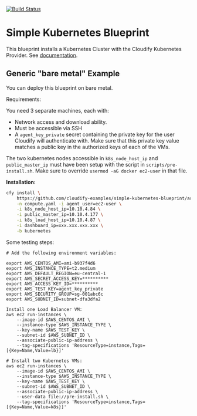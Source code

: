 [![Build Status](https://circleci.com/gh/cloudify-examples/simple-kubernetes-blueprint.svg?style=shield&circle-token=:circle-token)](https://circleci.com/gh/cloudify-examples/simple-kubernetes-blueprint)

# Simple Kubernetes Blueprint

This blueprint installs a Kubernetes Cluster with the Cloudify Kubernetes Provider. See [documentation](http://docs.getcloudify.org/4.3.0/kubernetes/provider/#setup).


## Generic "bare metal" Example

You can deploy this blueprint on bare metal.

Requirements:

You need 3 separate machines, each with:

  * Network access and download ability.
  * Must be accessible via SSH
  * A `agent_key_private` secret containing the private key for the user Cloudify will authenticate with. Make sure that this private key value matches a public key in the authorized keys of each of the VMs.

The two kubernetes nodes accessible in `k8s_node_host_ip` and `public_master_ip` must have been setup with the script in `scripts/pre-install.sh`. Make sure to override `usermod -aG docker ec2-user` in that file.

**Installation:**

```bash
cfy install \
    https://github.com/cloudify-examples/simple-kubernetes-blueprint/archive/master.zip \
    -n compute.yaml -i agent_user=ec2-user \
    -i k8s_node_host_ip=10.10.4.84 \
    -i public_master_ip=10.10.4.177 \
    -i k8s_load_host_ip=10.10.4.87 \
    -i dashboard_ip=xxx.xxx.xxx.xxx \
    -b kubernetes
```

Some testing steps:

```shell
# Add the following environment variables:

export AWS_CENTOS_AMI=ami-b937f4d6
export AWS_INSTANCE_TYPE=t2.medium
export AWS_DEFAULT_REGION=eu-central-1
export AWS_SECRET_ACCESS_KEY=**********
export AWS_ACCESS_KEY_ID=**********
export AWS_TEST_KEY=agent_key_private
export AWS_SECURITY_GROUP=sg-001abc6c
export AWS_SUBNET_ID=subnet-dfa3dfa2

Install one Load Balancer VM:
aws ec2 run-instances \
    --image-id $AWS_CENTOS_AMI \
    --instance-type $AWS_INSTANCE_TYPE \
    --key-name $AWS_TEST_KEY \
    --subnet-id $AWS_SUBNET_ID \
    --associate-public-ip-address \
    --tag-specifications 'ResourceType=instance,Tags=[{Key=Name,Value=lb}]'

# Install two Kubernetes VMs:
aws ec2 run-instances \
    --image-id $AWS_CENTOS_AMI \
    --instance-type $AWS_INSTANCE_TYPE \
    --key-name $AWS_TEST_KEY \
    --subnet-id $AWS_SUBNET_ID \
    --associate-public-ip-address \
    --user-data file://pre-install.sh \
    --tag-specifications 'ResourceType=instance,Tags=[{Key=Name,Value=k8s}]'
```
